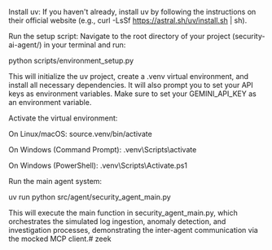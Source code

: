 
Install uv: If you haven't already, install uv by following the instructions on their official website (e.g., curl -LsSf https://astral.sh/uv/install.sh | sh).

Run the setup script: Navigate to the root directory of your project (security-ai-agent/) in your terminal and run:

python scripts/environment_setup.py

This will initialize the uv project, create a .venv virtual environment, and install all necessary dependencies. It will also prompt you to set your API keys as environment variables. Make sure to set your GEMINI_API_KEY as an environment variable.

Activate the virtual environment:

On Linux/macOS: source.venv/bin/activate

On Windows (Command Prompt): .venv\Scripts\activate

On Windows (PowerShell): .venv\Scripts\Activate.ps1

Run the main agent system:

uv run python src/agent/security_agent_main.py

This will execute the main function in security_agent_main.py, which orchestrates the simulated log ingestion, anomaly detection, and investigation processes, demonstrating the inter-agent communication via the mocked MCP client.# zeek
